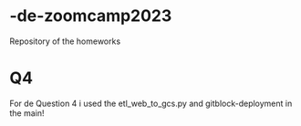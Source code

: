 # -de-zoomcamp2023
Repository of the homeworks


# Q4
For de Question 4 i used the etl_web_to_gcs.py and gitblock-deployment in the main!
